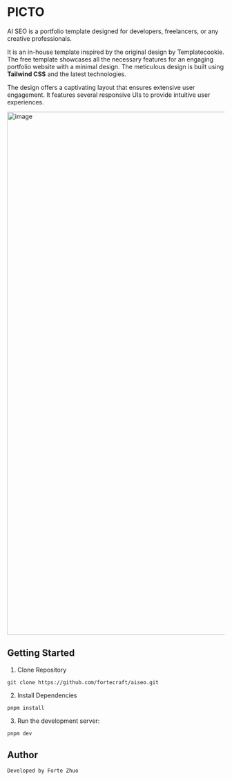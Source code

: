 # PICTO

AI SEO is a portfolio template designed for developers, freelancers, or any creative professionals.  

It is an in-house template inspired by the original design by Templatecookie. The free template showcases all the necessary features for an engaging portfolio website with a minimal design. The meticulous design is built using **Tailwind CSS** and the latest technologies.  

The design offers a captivating layout that ensures extensive user engagement. It features several responsive UIs to provide intuitive user experiences.  

<img width="1419" height="1210" alt="image" src="https://github.com/user-attachments/assets/c76a5d20-90a3-4c46-aaab-4ae9d912cc81" />

## Getting Started

1. Clone Repository

```
git clone https://github.com/fortecraft/aiseo.git
```

2. Install Dependencies

```
pnpm install
```

3. Run the development server:

```bash
pnpm dev
```

## Author

```
Developed by Forte Zhuo
```
